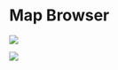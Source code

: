 # Map Browser

![](https://github.com/UltraEngine/Documentation/blob/master/Images/mapbrowser.png?raw=true)

![](https://github.com/UltraEngine/Documentation/blob/master/Images/entityproperties.png?raw=true)
